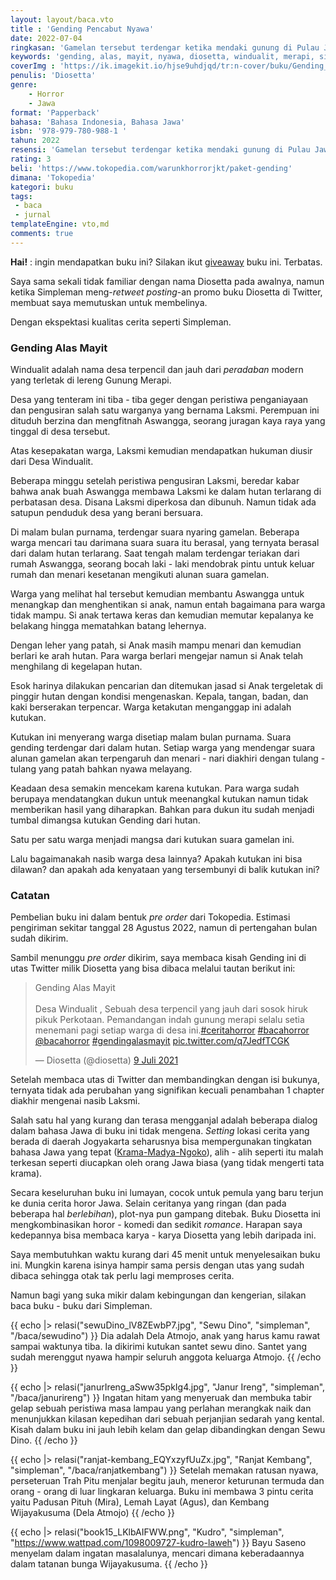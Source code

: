 ```yaml
---
layout: layout/baca.vto
title : 'Gending Pencabut Nyawa'
date: 2022-07-04
ringkasan: 'Gamelan tersebut terdengar ketika mendaki gunung di Pulau Jawa. Ia mengartikan, di sekitarmu sedang ada hajatan dari desa gaib. Tapi bukan cuma hajatan, gending yang satu ini dipercaya membawa kutukan sampai merenggut nyawa.'
keywords: 'gending, alas, mayit, nyawa, diosetta, windualit, merapi, sinden, jawa, horror, horor'
coverImg : 'https://ik.imagekit.io/hjse9uhdjqd/tr:n-cover/buku/Gending_Pencabut_Nyawa_1kcaLNm3cS.jpg'
penulis: 'Diosetta'
genre: 
    - Horror
    - Jawa
format: 'Papperback'
bahasa: 'Bahasa Indonesia, Bahasa Jawa'
isbn: '978-979-780-988-1 '
tahun: 2022
resensi: 'Gamelan tersebut terdengar ketika mendaki gunung di Pulau Jawa. Ia mengartikan, di sekitarmu sedang ada hajatan dari desa gaib. Tapi bukan cuma hajatan, gending yang satu ini dipercaya membawa kutukan sampai merenggut nyawa.'
rating: 3
beli: 'https://www.tokopedia.com/warunkhorrorjkt/paket-gending'
dimana: 'Tokopedia'
kategori: buku
tags: 
 - baca
 - jurnal
templateEngine: vto,md
comments: true
---
```


 <div class="info">
    <p><b>Hai!</b> : ingin mendapatkan buku ini? Silakan ikut <a href="https://kusaeni.com/jurnal/give-away-buku/">giveaway</a> buku ini. Terbatas.</p>
 </div>
 
Saya sama sekali tidak familiar dengan nama Diosetta pada awalnya, namun ketika Simpleman meng-*retweet posting*-an promo buku  Diosetta di Twitter, membuat saya memutuskan untuk membelinya.

Dengan ekspektasi kualitas cerita seperti Simpleman.

### Gending Alas Mayit

Windualit adalah nama desa terpencil dan jauh dari *peradaban*  modern yang terletak di lereng Gunung Merapi. 

Desa yang tenteram ini tiba - tiba geger dengan peristiwa penganiayaan dan pengusiran salah satu warganya yang bernama Laksmi. Perempuan ini dituduh berzina dan mengfitnah Aswangga, seorang juragan kaya raya yang tinggal di desa tersebut.

Atas kesepakatan warga, Laksmi kemudian mendapatkan hukuman diusir dari Desa Windualit.

Beberapa minggu setelah peristiwa pengusiran Laksmi, beredar kabar bahwa anak buah Aswangga membawa Laksmi ke dalam hutan terlarang di perbatasan desa. Disana Laksmi diperkosa dan dibunuh. Namun tidak ada satupun penduduk desa yang berani bersuara.

Di malam bulan purnama, terdengar suara nyaring gamelan. Beberapa warga mencari tau darimana suara suara itu berasal, yang ternyata berasal dari dalam hutan terlarang. Saat tengah malam terdengar teriakan dari rumah Aswangga, seorang bocah laki - laki mendobrak pintu untuk keluar rumah dan menari kesetanan mengikuti alunan suara gamelan.

Warga yang melihat hal tersebut kemudian membantu Aswangga untuk menangkap dan menghentikan si anak, namun entah bagaimana para warga tidak mampu. Si anak tertawa keras dan kemudian memutar kepalanya ke belakang hingga mematahkan batang lehernya. 

Dengan leher yang patah, si Anak masih mampu menari dan kemudian berlari ke arah hutan. Para warga berlari mengejar namun si Anak telah menghilang di kegelapan hutan.

Esok harinya dilakukan pencarian dan ditemukan jasad si Anak tergeletak di pinggir hutan dengan kondisi mengenaskan. Kepala, tangan, badan, dan kaki berserakan terpencar. Warga ketakutan menganggap ini adalah kutukan.

Kutukan ini menyerang warga disetiap malam bulan purnama. Suara gending terdengar dari dalam hutan. Setiap warga yang mendengar suara alunan gamelan akan terpengaruh dan menari - nari diakhiri dengan tulang - tulang yang patah bahkan nyawa melayang.

Keadaan desa semakin mencekam karena kutukan. Para warga sudah berupaya mendatangkan dukun untuk meenangkal kutukan namun tidak memberikan hasil yang diharapkan. Bahkan para dukun itu sudah menjadi tumbal dimangsa kutukan Gending dari hutan.

Satu per satu warga menjadi mangsa dari kutukan suara gamelan ini. 

Lalu bagaimanakah nasib warga desa lainnya? Apakah kutukan ini bisa dilawan? dan apakah ada kenyataan yang tersembunyi di balik kutukan ini?

### Catatan

Pembelian buku ini dalam bentuk *pre order* dari Tokopedia. Estimasi pengiriman sekitar tanggal 28 Agustus 2022, namun di pertengahan bulan sudah dikirim.

Sambil menunggu *pre order* dikirim, saya membaca kisah Gending ini di utas Twitter milik Diosetta yang bisa dibaca melalui tautan berikut ini:

<blockquote class="twitter-tweet" data-lang="id" data-dnt="true" data-theme="light"><p lang="in" dir="ltr">Gending Alas Mayit<br><br>Desa Windualit , Sebuah desa terpencil yang jauh dari sosok hiruk pikuk Perkotaan. Pemandangan indah gunung merapi selalu setia menemani pagi setiap warga di desa ini.<a href="https://twitter.com/hashtag/ceritahorror?src=hash&amp;ref_src=twsrc%5Etfw">#ceritahorror</a> <a href="https://twitter.com/hashtag/bacahorror?src=hash&amp;ref_src=twsrc%5Etfw">#bacahorror</a> <a href="https://twitter.com/bacahorror?ref_src=twsrc%5Etfw">@bacahorror</a> <a href="https://twitter.com/hashtag/gendingalasmayit?src=hash&amp;ref_src=twsrc%5Etfw">#gendingalasmayit</a> <a href="https://t.co/q7JedfTCGK">pic.twitter.com/q7JedfTCGK</a></p>&mdash; Diosetta (@diosetta) <a href="https://twitter.com/diosetta/status/1413344287572434944?ref_src=twsrc%5Etfw">9 Juli 2021</a></blockquote> <script async src="https://platform.twitter.com/widgets.js" charset="utf-8"></script>

Setelah membaca utas di Twitter dan membandingkan dengan isi bukunya, ternyata tidak ada perubahan yang signifikan kecuali penambahan 1 chapter diakhir mengenai nasib Laksmi.

Salah satu hal yang kurang dan terasa mengganjal adalah beberapa dialog dalam bahasa Jawa di buku ini tidak mengena. *Setting* lokasi cerita yang berada di daerah Jogyakarta seharusnya bisa mempergunakan tingkatan bahasa Jawa yang tepat ([Krama-Madya-Ngoko](https://id.wikipedia.org/wiki/Krama)), alih - alih seperti itu malah terkesan seperti diucapkan oleh orang Jawa biasa (yang tidak mengerti tata krama).

Secara keseluruhan buku ini lumayan, cocok untuk pemula yang baru terjun ke dunia cerita horor Jawa. Selain ceritanya yang ringan (dan pada beberapa hal *berlebihan*), plot-nya pun gampang ditebak. Buku Diosetta ini mengkombinasikan horor - komedi dan sedikit *romance*. Harapan saya kedepannya bisa membaca karya - karya Diosetta yang lebih daripada ini.

Saya membutuhkan waktu kurang dari 45 menit untuk menyelesaikan buku ini. Mungkin karena isinya hampir sama persis dengan utas yang sudah dibaca sehingga otak tak perlu lagi memproses cerita.

Namun bagi yang suka mikir dalam kebingungan dan kengerian, silakan baca buku - buku dari Simpleman. 

 {{ echo |> relasi("sewuDino_lV8ZEwbP7.jpg", "Sewu Dino", "simpleman", "/baca/sewudino") }}
 Dia adalah Dela Atmojo, anak yang harus kamu rawat sampai waktunya tiba. Ia dikirimi kutukan santet sewu dino. Santet yang sudah merenggut nyawa hampir seluruh anggota keluarga Atmojo.
 {{ /echo }}

{{ echo |> relasi("janurIreng_aSww35pkIg4.jpg", "Janur Ireng", "simpleman", "/baca/janurireng") }}
 Ingatan hitam yang menyeruak dan membuka tabir gelap sebuah peristiwa masa lampau yang perlahan merangkak naik dan menunjukkan kilasan kepedihan dari sebuah perjanjian sedarah yang kental. Kisah dalam buku ini jauh lebih kelam dan gelap dibandingkan dengan Sewu Dino.
 {{ /echo }}

{{ echo |> relasi("ranjat-kembang_EQYxzyfUuZx.jpg", "Ranjat Kembang", "simpleman", "/baca/ranjatkembang") }}
 Setelah memakan ratusan nyawa, perseteruan Trah Pitu menjalar begitu jauh, meneror keturunan termuda dan orang - orang di luar lingkaran keluarga. Buku ini membawa 3 pintu cerita yaitu Padusan Pituh (Mira), Lemah Layat (Agus), dan Kembang Wijayakusuma (Dela Atmojo)
 {{ /echo }}

{{ echo |> relasi("book15_LKlbAIFWW.png", "Kudro", "simpleman", "https://www.wattpad.com/1098009727-kudro-laweh") }}
  Bayu Saseno menyelam dalam ingatan masalalunya, mencari dimana keberadaannya dalam tatanan bunga Wijayakusuma.
 {{ /echo }}

